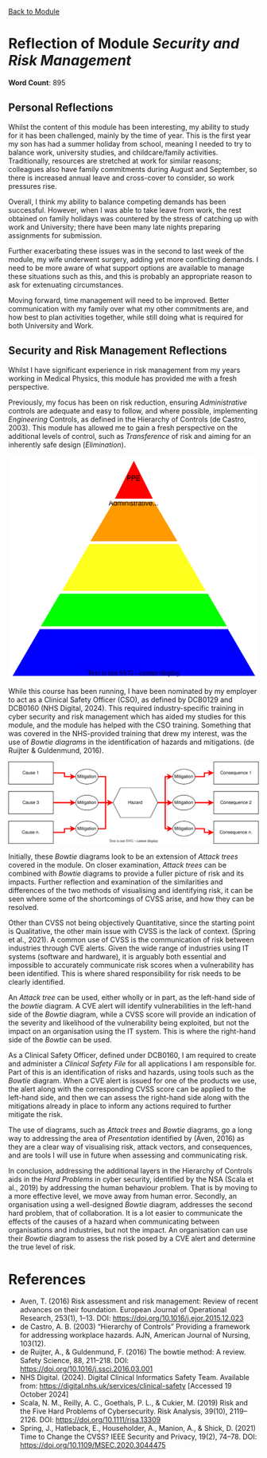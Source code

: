 [Back to Module](../../README.md)
# Reflection of Module *Security and Risk Management*

**Word Count**: 895

## Personal Reflections
Whilst the content of this module has been interesting, my ability to study for it has been challenged, mainly by the time of year. This is the first year my son has had a summer holiday from school, meaning I needed to try to balance work, university studies, and childcare/family activities. Traditionally, resources are stretched at work for similar reasons; colleagues also have family commitments during August and September, so there is increased annual leave and cross-cover to consider, so work pressures rise. 

Overall, I think my ability to balance competing demands has been successful. However, when I was able to take leave from work, the rest obtained on family holidays was countered by the stress of catching up with work and University; there have been many late nights preparing assignments for submission.

Further exacerbating these issues was in the second to last week of the module, my wife underwent surgery, adding yet more conflicting demands. I need to be more aware of what support options are available to manage these situations such as this, and this is probably an appropriate reason to ask for extenuating circumstances.  

Moving forward, time management will need to be improved. Better communication with my family over what my other commitments are, and how best to plan activities together, while still doing what is required for both University and Work. 

## Security and Risk Management Reflections

Whilst I have significant experience in risk management from my years working in Medical Physics, this module has provided me with a fresh perspective. 

Previously, my focus has been on risk reduction, ensuring *Administrative* controls are adequate and easy to follow, and where possible, implementing *Engineering* Controls, as defined in the Hierarchy of Controls (de Castro, 2003). This module has allowed me to gain a fresh perspective on the additional levels of control, such as *Transference* of risk and aiming for an inherently safe design (*Elimination*). 

![Hierarchy of Risk, adapted from de Castro (2003)](./Assets/RiskHierachy.svg)

While this course has been running, I have been nominated by my employer to act as a Clinical Safety Officer (CSO), as defined by DCB0129 and DCB0160 (NHS Digital, 2024). This required industry-specific training in cyber security and risk management which has aided my studies for this module, and the module has helped with the CSO training. Something that was covered in the NHS-provided training that drew my interest, was the use of *Bowtie diagrams* in the identification of hazards and mitigations. (de Ruijter & Guldenmund, 2016). 

![An example of a Bow-tie diagram](./Assets/BowTie.svg)

Initially, these *Bowtie* diagrams look to be an extension of *Attack trees* covered in the module. On closer examination, *Attack trees* can be combined with *Bowtie* diagrams to provide a fuller picture of risk and its impacts. Further reflection and examination of the similarities and differences of the two methods of visualising and identifying risk, it can be seen where some of the shortcomings of CVSS arise, and how they can be resolved. 

Other than CVSS not being objectively Quantitative, since the starting point is Qualitative, the other main issue with CVSS is the lack of context. (Spring et al., 2021). A common use of CVSS is the communication of risk between industries through CVE alerts. Given the wide range of industries using IT systems (software and hardware), it is arguably both essential and impossible to accurately communicate risk scores when a vulnerability has been identified. This is where shared responsibility for risk needs to be clearly identified. 

An *Attack tree* can be used, either wholly or in part, as the left-hand side of the *bowtie* diagram. A CVE alert will identify vulnerabilities in the left-hand side of the *Bowtie* diagram, while a CVSS score will provide an indication of the severity and likelihood of the vulnerability being exploited, but not the impact on an organisation using the IT system. This is where the right-hand side of the *Bowtie* can be used. 

As a Clinical Safety Officer, defined under DCB0160, I am required to create and administer a *Clinical Safety File* for all applications I am responsible for. Part of this is an identification of risks and hazards, using tools such as the *Bowtie* diagram. When a CVE alert is issued for one of the products we use, the alert along with the corresponding CVSS score can be applied to the left-hand side, and then we can assess the right-hand side along with the mitigations already in place to inform any actions required to further mitigate the risk. 

The use of diagrams, such as *Attack trees* and *Bowtie* diagrams, go a long way to addressing the area of *Presentation* identified by (Aven, 2016) as they are a clear way of visualising risk, attack vectors, and consequences, and are tools I will use in future when assessing and communicating risk. 

In conclusion, addressing the additional layers in the Hierarchy of Controls aids in the *Hard Problems* in cyber security, identified by the NSA (Scala et al., 2019) by addressing the human behaviour problem. That is by moving to a more effective level, we move away from human error. Secondly, an organisation using a well-designed *Bowtie* diagram, addresses the second hard problem, that of collaboration. It is a lot easier to communicate the effects of the causes of a hazard when communicating between organisations and industries, but not the impact. An organisation can use their *Bowtie* diagram to assess the risk posed by a CVE alert and determine the true level of risk.

# References

* Aven, T. (2016) Risk assessment and risk management: Review of recent advances on their foundation. European Journal of Operational Research, 253(1), 1–13. DOI: https://doi.org/10.1016/j.ejor.2015.12.023
* de Castro, A. B. (2003) “Hierarchy of Controls” Providing a framework for addressing workplace hazards. AJN, American Journal of Nursing, 103(12).
* de Ruijter, A., & Guldenmund, F. (2016) The bowtie method: A review. Safety Science, 88, 211–218. DOI: https://doi.org/10.1016/j.ssci.2016.03.001
* NHS Digital. (2024). Digital Clinical Informatics Safety Team. Available from:  https://digital.nhs.uk/services/clinical-safety [Accessed 19 October 2024]
* Scala, N. M., Reilly, A. C., Goethals, P. L., & Cukier, M. (2019) Risk and the Five Hard Problems of Cybersecurity. Risk Analysis, 39(10), 2119–2126. DOI: https://doi.org/10.1111/risa.13309
* Spring, J., Hatleback, E., Householder, A., Manion, A., & Shick, D. (2021) Time to Change the CVSS? IEEE Security and Privacy, 19(2), 74–78. DOI: https://doi.org/10.1109/MSEC.2020.3044475

